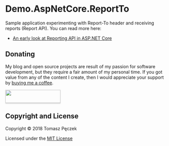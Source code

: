 # Demo.AspNetCore.ReportTo

Sample application experimenting with Report-To header and receiving reports (Report API). You can read more here:

- [An early look at Reporting API in ASP.NET Core](https://www.tpeczek.com/2018/09/an-early-look-at-reporting-api-in.html)

## Donating

My blog and open source projects are result of my passion for software development, but they require a fair amount of my personal time. If you got value from any of the content I create, then I would appreciate your support by [buying me a coffee](https://www.buymeacoffee.com/tpeczek).

<a href="https://www.buymeacoffee.com/tpeczek"><img src="https://www.buymeacoffee.com/assets/img/custom_images/black_img.png" style="height: 41px !important;width: 174px !important;box-shadow: 0px 3px 2px 0px rgba(190, 190, 190, 0.5) !important;-webkit-box-shadow: 0px 3px 2px 0px rgba(190, 190, 190, 0.5) !important;"  target="_blank"></a>

## Copyright and License

Copyright © 2018 Tomasz Pęczek

Licensed under the [MIT License](https://github.com/tpeczek/Demo.AspNetCore.ReportTo/blob/master/LICENSE.md)
